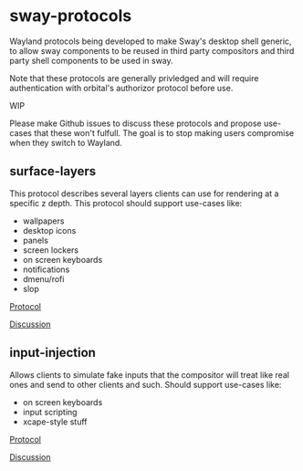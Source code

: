 # sway-protocols

Wayland protocols being developed to make Sway's desktop shell generic, to
allow sway components to be reused in third party compositors and third party
shell components to be used in sway.

Note that these protocols are generally privledged and will require
authentication with orbital's authorizor protocol before use.

WIP

Please make Github issues to discuss these protocols and propose use-cases that
these won't fulfull. The goal is to stop making users compromise when they
switch to Wayland.

## surface-layers

This protocol describes several layers clients can use for rendering at a
specific z depth. This protocol should support use-cases like:

- wallpapers
- desktop icons
- panels
- screen lockers
- on screen keyboards
- notifications
- dmenu/rofi
- slop

[Protocol](https://github.com/SirCmpwn/sway-protocols/blob/master/unstable/surface-layers.xml)

[Discussion](https://github.com/SirCmpwn/sway-protocols/issues/1)

## input-injection

Allows clients to simulate fake inputs that the compositor will treat like real
ones and send to other clients and such. Should support use-cases like:

- on screen keyboards
- input scripting
- xcape-style stuff

[Protocol](https://github.com/SirCmpwn/sway-protocols/blob/master/unstable/input-injection.xml)

[Discussion](https://github.com/SirCmpwn/sway-protocols/issues/2)
